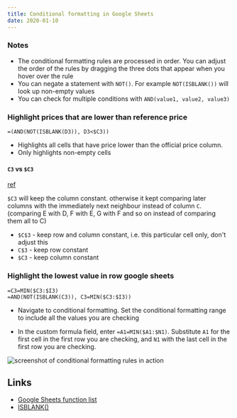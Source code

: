 ```yaml
---
title: Conditional formatting in Google Sheets
date: 2020-01-10
---
```


### Notes

- The conditional formatting rules are processed in order. You can adjust the order of the rules by dragging the three dots that appear when you hover over the rule
- You can negate a statement with `NOT()`. For example `NOT(ISBLANK())` will look up non-empty values
- You can check for multiple conditions with `AND(value1, value2, value3)`

### Highlight prices that are lower than reference price

```
=(AND(NOT(ISBLANK(D3)), D3<$C3))
```

- Highlights all cells that have price lower than the official price column.
- Only highlights non-empty cells

#### `C3` vs `$C3`

[ref](https://support.google.com/docs/thread/5592506?hl=en&msgid=5593381)

`$C3` will keep the column constant. otherwise it kept comparing later columns with the immediately next neighbour instead of column `C`. (comparing E with D, F with E, G with F and so on instead of comparing them all to C)

- `$C$3` - keep row and column constant, i.e. this particular cell only, don't adjust this
- `C$3` - keep row constant
- `$C3` - keep column constant

### Highlight the lowest value in row google sheets

```
=C3=MIN($C3:$I3)
=AND(NOT(ISBLANK(C3)), C3=MIN($C3:$I3))
```

- Navigate to conditional formatting. Set the conditional formatting range to include all the values you are checking

- In the custom formula field, enter `=A1=MIN($A1:$N1)`. Substitute `A1` for the first cell in the first row you are checking, and `N1` with the last cell in the first row you are checking.

![screenshot of conditional formatting rules in action](/posts/google_sheets_conditional_formatting.png)

## Links

- [Google Sheets function list](https://support.google.com/docs/table/25273?hl=en&ref_topic=3105625)
- [ISBLANK()](https://support.google.com/docs/answer/3093290?hl=en&ref_topic=3105471#)
